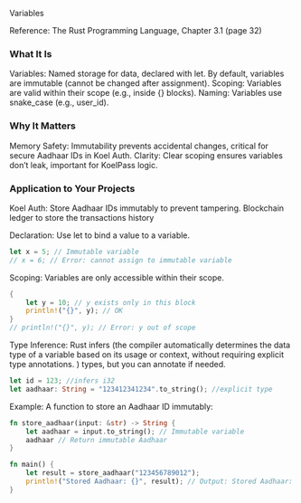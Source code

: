 Variables

Reference: The Rust Programming Language, Chapter 3.1 (page 32)

### What It Is

Variables: Named storage for data, declared with let. By default, variables are immutable (cannot be changed after assignment).
Scoping: Variables are valid within their scope (e.g., inside {} blocks).
Naming: Variables use snake_case (e.g., user_id).

### Why It Matters

Memory Safety: Immutability prevents accidental changes, critical for secure Aadhaar IDs in Koel Auth.
Clarity: Clear scoping ensures variables don’t leak, important for KoelPass logic.

### Application to Your Projects

Koel Auth: Store Aadhaar IDs immutably to prevent tampering.
Blockchain ledger to store the transactions history

Declaration: Use let to bind a value to a variable.

```rust
let x = 5; // Immutable variable
// x = 6; // Error: cannot assign to immutable variable
```

Scoping: Variables are only accessible within their scope.

```rust
{
    let y = 10; // y exists only in this block
    println!("{}", y); // OK
}
// println!("{}", y); // Error: y out of scope
```

Type Inference: Rust infers (the compiler automatically determines the data type of a variable based on its usage or context, without requiring explicit type annotations.
) types, but you can annotate if needed.

```rust
let id = 123; //infers i32
let aadhaar: String = "123412341234".to_string(); //explicit type
```

Example:
A function to store an Aadhaar ID immutably:

```rust
fn store_aadhaar(input: &str) -> String {
    let aadhaar = input.to_string(); // Immutable variable
    aadhaar // Return immutable Aadhaar
}

fn main() {
    let result = store_aadhaar("123456789012");
    println!("Stored Aadhaar: {}", result); // Output: Stored Aadhaar: 123456789012
}
```
